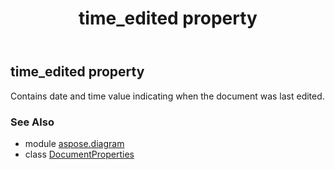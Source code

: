 ﻿---
title: time_edited property
second_title: Aspose.Diagram for Python via .NET API References
description: 
type: docs
weight: 190
url: /python-net/aspose.diagram/documentproperties/time_edited/
is_root: false
---

## time_edited property


Contains date and time value indicating when the document was last edited.

### See Also
* module [aspose.diagram](../../)
* class [DocumentProperties](/diagram/python-net/aspose.diagram/documentproperties)
